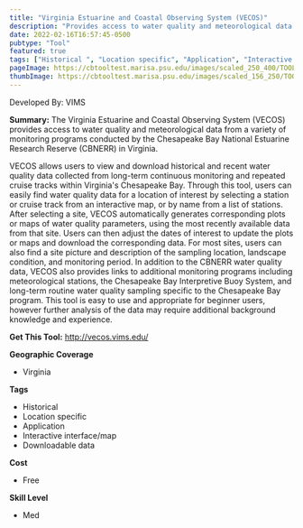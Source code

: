 ```yaml
---
title: "Virginia Estuarine and Coastal Observing System (VECOS)"
description: "Provides access to water quality and meteorological data from a variety of monitoring programs conducted by the Chesapeake Bay National Estuarine Research Reserve (CBNERR) in Virginia"
date: 2022-02-16T16:57:45-0500
pubtype: "Tool"
featured: true
tags: ["Historical ", "Location specific", "Application", "Interactive interface/map", "Downloadable data"]
pageImage: https://cbtooltest.marisa.psu.edu/images/scaled_250_400/TOOLID_37.0_ScreenCapture-1.png
thumbImage: https://cbtooltest.marisa.psu.edu/images/scaled_156_250/TOOLID_37.0_ScreenCapture-1.png
---
```

Developed By: VIMS

**Summary:** The Virginia Estuarine and Coastal Observing System (VECOS) provides access to water quality and meteorological data from a variety of monitoring programs conducted by the Chesapeake Bay National Estuarine Research Reserve (CBNERR) in Virginia. 

VECOS allows users to view and download historical and recent water quality data collected from long-term continuous monitoring and repeated cruise tracks within Virginia's Chesapeake Bay. Through this tool, users can easily find water quality data for a location of interest by selecting a station or cruise track from an interactive map, or by name from a list of stations. After selecting a site, VECOS automatically generates corresponding plots or maps of water quality parameters, using the most recently available data from that site. Users can then adjust the dates of interest to update the plots or maps and download the corresponding data. For most sites, users can also find a site picture and description of the sampling location, landscape condition, and monitoring period. In addition to the CBNERR water quality data, VECOS also provides links to additional monitoring programs including meteorological stations, the Chesapeake Bay Interpretive Buoy System, and long-term routine water quality sampling specific to the Chesapeake Bay program. This tool is easy to use and appropriate for beginner users, however further analysis of the data may require additional background knowledge and experience.

__**Get This Tool:**__ http://vecos.vims.edu/

__**Geographic Coverage**__
- Virginia

__**Tags**__
-  Historical 
-  Location specific
-  Application
-  Interactive interface/map
-  Downloadable data

__**Cost**__
- Free

__**Skill Level**__
- Med
